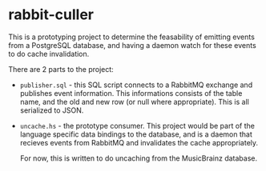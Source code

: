 rabbit-culler
=============

This is a prototyping project to determine the feasability of emitting events
from a PostgreSQL database, and having a daemon watch for these events to do
cache invalidation.

There are 2 parts to the project:

* `publisher.sql` - this SQL script connects to a RabbitMQ exchange and
  publishes event information. This informations consists of the table name, and
  the old and new row (or null where appropriate). This is all serialized to
  JSON.

* `uncache.hs` - the prototype consumer. This project would be part of the
  language specific data bindings to the database, and is a daemon that recieves
  events from RabbitMQ and invalidates the cache appropriately.

  For now, this is written to do uncaching from the MusicBrainz database.

